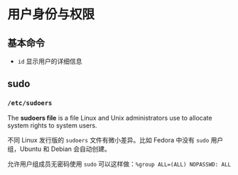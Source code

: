 # 用户身份与权限

## 基本命令

- `id` 显示用户的详细信息

## sudo

### `/etc/sudoers`

The **sudoers file** is a file Linux and Unix administrators use to allocate system rights to system users.

不同 Linux 发行版的 `sudoers` 文件有微小差异。比如 Fedora 中没有 `sudo` 用户组，Ubuntu 和 Debian 会自动创建。

允许用户组成员无密码使用 `sudo` 可以这样做：`%group ALL=(ALL) NOPASSWD: ALL`
